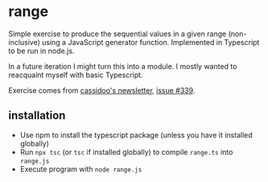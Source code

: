 # range

Simple exercise to produce the sequential values in a given range (non-inclusive) using a JavaScript generator function. Implemented in Typescript to be run in node.js.

In a future iteration I might turn this into a module. I mostly wanted to reacquaint myself with basic Typescript.

Exercise comes from [cassidoo's newsletter](https://cassidoo.co/newsletter/), [issue #339](https://buttondown.email/cassidoo/archive/youve-got-to-love-whats-yours-alicia-keys/).

## installation

* Use npm to install the typescript package (unless you have it installed globally)
* Run `npx tsc` (or `tsc` if installed globally) to compile `range.ts` into `range.js`
* Execute program with `node range.js`
